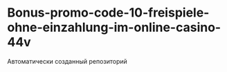# Bonus-promo-code-10-freispiele-ohne-einzahlung-im-online-casino-44v
Автоматически созданный репозиторий
